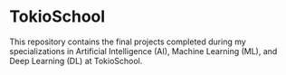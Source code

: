 # TokioSchool
This repository contains the final projects completed during my specializations in Artificial Intelligence (AI), Machine Learning (ML), and Deep Learning (DL) at TokioSchool.
